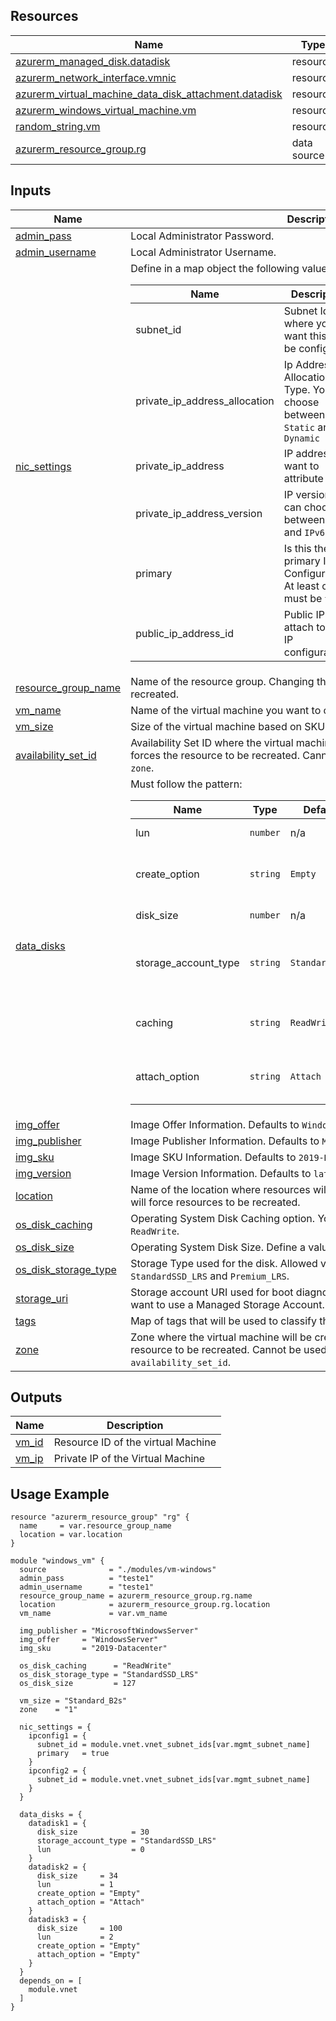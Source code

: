 
## Resources

| Name | Type |
|------|------|
| [azurerm_managed_disk.datadisk](https://registry.terraform.io/providers/hashicorp/azurerm/latest/docs/resources/managed_disk) | resource |
| [azurerm_network_interface.vmnic](https://registry.terraform.io/providers/hashicorp/azurerm/latest/docs/resources/network_interface) | resource |
| [azurerm_virtual_machine_data_disk_attachment.datadisk](https://registry.terraform.io/providers/hashicorp/azurerm/latest/docs/resources/virtual_machine_data_disk_attachment) | resource |
| [azurerm_windows_virtual_machine.vm](https://registry.terraform.io/providers/hashicorp/azurerm/latest/docs/resources/windows_virtual_machine) | resource |
| [random_string.vm](https://registry.terraform.io/providers/hashicorp/random/latest/docs/resources/string) | resource |
| [azurerm_resource_group.rg](https://registry.terraform.io/providers/hashicorp/azurerm/latest/docs/data-sources/resource_group) | data source |

## Inputs

| Name | Description | Type | Default | Required |
|------|-------------|------|---------|:--------:|
| <a name="input_admin_pass"></a> [admin\_pass](#input\_admin\_pass) | Local Administrator Password. | `string` | n/a | yes |
| <a name="input_admin_username"></a> [admin\_username](#input\_admin\_username) | Local Administrator Username. | `string` | n/a | yes |
| <a name="input_nic_settings"></a> [nic\_settings](#input\_nic\_settings) | Define in a map object the following values: <table><thead><tr><th>Name</th><th>Description</th><th>Type</th><th>Default</th><th>Required</th></tr></thead><tbody><tr><td>subnet\_id</td><td>Subnet Id where you want this IP to be configured</td><td>`string`</td><td>n/a</td><td>yes</td></tr><tr><td>private\_ip\_address\_allocation</td><td>Ip Address Allocation Type. You can choose between `Static` and `Dynamic`</td><td>`string`</td><td>`Dynamic`</td><td>no</td></tr><tr><td>private\_ip\_address</td><td>IP address you want to attribute</td><td>`string`</td><td>`null`</td><td>no</td></tr><tr><td>private\_ip\_address\_version</td><td>IP version. You can choose between `IPv4` and `IPv6`</td><td>`string`</td><td>`IPv4`</td><td>no</td></tr><tr><td>primary</td><td>Is this the primary Ip Configuration? At least one must be `true`</td><td>`bool`</td><td>`false`</td><td>no (only 1 is required)</td></tr><tr><td>public\_ip\_address\_id</td><td>Public IP Id to attach to this IP configuration</td><td>`string`</td><td>`null`</td><td>no</td></tr></tbody></table> | `any` | n/a | yes |
| <a name="input_resource_group_name"></a> [resource\_group\_name](#input\_resource\_group\_name) | Name of the resource group. Changing this attribute will force resources to be recreated. | `string` | n/a | yes |
| <a name="input_vm_name"></a> [vm\_name](#input\_vm\_name) | Name of the virtual machine you want to create. | `string` | n/a | yes |
| <a name="input_vm_size"></a> [vm\_size](#input\_vm\_size) | Size of the virtual machine based on SKU Sizes available. | `string` | n/a | yes |
| <a name="input_availability_set_id"></a> [availability\_set\_id](#input\_availability\_set\_id) | Availability Set ID where the virtual machine must be attached. Changing this forces the resource to be recreated. Cannot be used alongside the variable `zone`. | `string` | `null` | no |
| <a name="input_data_disks"></a> [data\_disks](#input\_data\_disks) | Must follow the pattern: <table><thead><tr><th>Name</th><th>Type</th><th>Default</th><th>Description</th><th>Required</th></tr></thead><tbody><tr><td>lun</td><td>`number`</td><td>n/a</td><td>Disk Logical Unit number.</td><td>yes</td></tr><tr><td>create\_option</td><td>`string`</td><td>`Empty`</td><td>Data Disk create option. Accepts `Empty` or `FromImage`.</td><td>no</td></tr><tr><td>disk\_size</td><td>`number`</td><td>n/a</td><td>Size of the disk in GB.</td><td>yes</td></tr><tr><td>storage\_account\_type</td><td>`string`</td><td>`Standard_LRS`</td><td>Data disk type. Accepts `Standard_LRS`, `StandardSSD_LRS`, `Premium_LRS`.</td><td>no</td></tr><tr><td>caching</td><td>`string`</td><td>`ReadWrite`</td><td>Data disk caching type. Accepts `None`, `Read`, `ReadWrite`.</td><td>no</td></tr><tr><td>attach\_option</td><td>`string`</td><td>`Attach`</td><td>Disk type creation option. Accepts `Attach`, `Empty`.</td><td>no</td></tr></tbody></table> | `any` | `null` | no |
| <a name="input_img_offer"></a> [img\_offer](#input\_img\_offer) | Image Offer Information. Defaults to `WindowsServer`. | `string` | `"WindowsServer"` | no |
| <a name="input_img_publisher"></a> [img\_publisher](#input\_img\_publisher) | Image Publisher Information. Defaults to `MicrosoftWindowsServer`. | `string` | `"MicrosoftWindowsServer"` | no |
| <a name="input_img_sku"></a> [img\_sku](#input\_img\_sku) | Image SKU Information. Defaults to `2019-Datacenter`. | `string` | `"2019-Datacenter"` | no |
| <a name="input_img_version"></a> [img\_version](#input\_img\_version) | Image Version Information. Defaults to `latest`. | `string` | `"latest"` | no |
| <a name="input_location"></a> [location](#input\_location) | Name of the location where resources will be created. Changing this attribute will force resources to be recreated. | `string` | `"eastus2"` | no |
| <a name="input_os_disk_caching"></a> [os\_disk\_caching](#input\_os\_disk\_caching) | Operating System Disk Caching option. You may use use `None`, `Read` ou `ReadWrite`. | `string` | `"ReadWrite"` | no |
| <a name="input_os_disk_size"></a> [os\_disk\_size](#input\_os\_disk\_size) | Operating System Disk Size. Define a value in GB. | `number` | `127` | no |
| <a name="input_os_disk_storage_type"></a> [os\_disk\_storage\_type](#input\_os\_disk\_storage\_type) | Storage Type used for the disk. Allowed values are `Standard_LRS`, `StandardSSD_LRS` and `Premium_LRS`. | `string` | `"Standard_LRS"` | no |
| <a name="input_storage_uri"></a> [storage\_uri](#input\_storage\_uri) | Storage account URI used for boot diagnostics. Leave this field `null` if you want to use a Managed Storage Account. | `string` | `null` | no |
| <a name="input_tags"></a> [tags](#input\_tags) | Map of tags that will be used to classify the resources created. | `map(any)` | `{}` | no |
| <a name="input_zone"></a> [zone](#input\_zone) | Zone where the virtual machine will be created. Changing this forces the resource to be recreated. Cannot be used alongside the variable `availability_set_id`. | `string` | `null` | no |

## Outputs

| Name | Description |
|------|-------------|
| <a name="output_vm_id"></a> [vm\_id](#output\_vm\_id) | Resource ID of the virtual Machine |
| <a name="output_vm_ip"></a> [vm\_ip](#output\_vm\_ip) | Private IP of the Virtual Machine |

## Usage Example 

``` hcl
resource "azurerm_resource_group" "rg" {
  name     = var.resource_group_name
  location = var.location
}

module "windows_vm" {
  source              = "./modules/vm-windows"
  admin_pass          = "teste1"
  admin_username      = "teste1"
  resource_group_name = azurerm_resource_group.rg.name
  location            = azurerm_resource_group.rg.location
  vm_name             = var.vm_name

  img_publisher = "MicrosoftWindowsServer"
  img_offer     = "WindowsServer"
  img_sku       = "2019-Datacenter"

  os_disk_caching      = "ReadWrite"
  os_disk_storage_type = "StandardSSD_LRS"
  os_disk_size         = 127

  vm_size = "Standard_B2s"
  zone    = "1"

  nic_settings = {
    ipconfig1 = {
      subnet_id = module.vnet.vnet_subnet_ids[var.mgmt_subnet_name]
      primary   = true
    }
    ipconfig2 = {
      subnet_id = module.vnet.vnet_subnet_ids[var.mgmt_subnet_name]
    }
  }

  data_disks = {
    datadisk1 = {
      disk_size            = 30
      storage_account_type = "StandardSSD_LRS"
      lun                  = 0
    }
    datadisk2 = {
      disk_size     = 34
      lun           = 1
      create_option = "Empty"
      attach_option = "Attach"
    }
    datadisk3 = {
      disk_size     = 100
      lun           = 2
      create_option = "Empty"
      attach_option = "Empty"
    }
  }
  depends_on = [
    module.vnet
  ]
}

```

